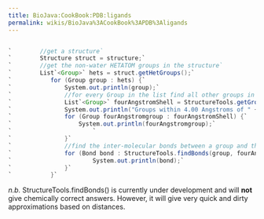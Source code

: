 ```yaml
---
title: BioJava:CookBook:PDB:ligands
permalink: wikis/BioJava%3ACookBook%3APDB%3Aligands
---
```


```java

`        //get a structure`  
`        Structure struct = structure;`  
`        //get the non-water HETATOM groups in the structure`  
`        List`<Group>` hets = struct.getHetGroups();`  
`           for (Group group : hets) {`  
`               System.out.println(group);`  
`               //for every Group in the list find all other groups in the structure within 4.00 Angstrom, not including waters`  
`               List`<Group>` fourAngstromShell = StructureTools.getGroupsWithinShell(struct, group, 4.00, false);`  
`               System.out.println("Groups within 4.00 Angstroms of " + group + ":");`  
`               for (Group fourAngstromgroup : fourAngstromShell) {`  
`                   System.out.println(fourAngstromgroup);`  
`                       `  
`               }`  
`               //find the inter-molecular bonds between a group and the surrounding groups `  
`               for (Bond bond : StructureTools.findBonds(group, fourAngstromShell)) {`  
`                       System.out.println(bond);`  
`               }`  
`           }`

```

*n.b.* StructureTools.findBonds() is currently under development and
will **not** give chemically correct answers. However, it will give very
quick and dirty approximations based on distances.
